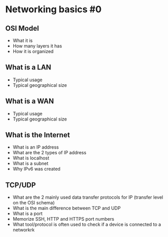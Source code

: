 # Networking basics #0

## OSI Model

- What it is
- How many layers it has
- How it is organized

## What is a LAN

- Typical usage
- Typical geographical size

## What is a WAN

- Typical usage
- Typical geographical size

## What is the Internet

- What is an IP address
- What are the 2 types of IP address
- What is localhost
- What is a subnet
- Why IPv6 was created

## TCP/UDP

- What are the 2 mainly used data transfer protocols for IP (transfer level on the OSI schema)
- What is the main difference between TCP and UDP
- What is a port
- Memorize SSH, HTTP and HTTPS port numbers
- What tool/protocol is often used to check if a device is connected to a networkrk
